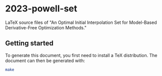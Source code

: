 # 2023-powell-set

LaTeX source files of "An Optimal Initial Interpolation Set for Model-Based Derivative-Free Optimization Methods."

## Getting started

To generate this document, you first need to install a TeX distribution.
The document can then be generated with:

```bash
make
```

